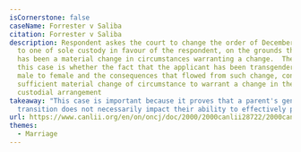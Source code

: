 ```yaml
---
isCornerstone: false
caseName: Forrester v Saliba
citation: Forrester v Saliba
description: Respondent askes the court to change the order of December 10, 1996
  to one of sole custody in favour of the respondent, on the grounds that there
  has been a material change in circumstances warranting a change.  The issue in
  this case is whether the fact that the applicant has been transgendering from
  male to female and the consequences that flowed from such change, constitute a
  sufficient material change of circumstance to warrant a change in the
  custodial arrangement
takeaway: "This case is important because it proves that a parent's gender
  transition does not necessarily impact their ability to effectively parent. "
url: https://www.canlii.org/en/on/oncj/doc/2000/2000canlii28722/2000canlii28722.html?autocompleteStr=forrester%20v%20&autocompletePos=4
themes:
  - Marriage
---
```

